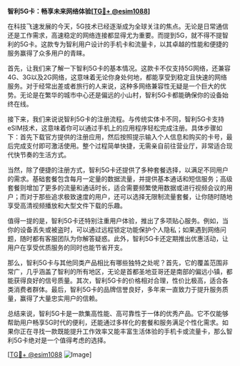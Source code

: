 **智利5G卡：畅享未来网络体验[[TG💪+ @esim1088](https://t.me/s/esim1088)]**

在科技飞速发展的今天，5G技术已经逐渐成为全球关注的焦点。无论是日常通信还是工作需求，高速稳定的网络连接都显得尤为重要。而提到5G，就不得不提智利的5G卡。这款专为智利用户设计的手机卡和流量卡，以其卓越的性能和便捷的服务赢得了众多用户的青睐。

首先，让我们来了解一下智利5G卡的基本情况。这款卡不仅支持5G网络，还兼容4G、3G以及2G网络，这意味着无论你身处何地，都能享受到稳定且快速的网络服务。对于经常出差或者旅行的人来说，这种多网络兼容性无疑是一个巨大的优势。无论是在繁华的城市中心还是偏远的小山村，智利5G卡都能确保你的设备始终在线。

接下来，我们来说说智利5G卡的注册流程。与传统实体卡不同，智利5G卡支持eSIM技术，这意味着你可以通过手机上的应用程序轻松完成注册。具体步骤如下：首先下载官方提供的注册应用，然后按照提示输入个人信息和购买的卡号，最后完成支付即可激活使用。整个过程简单快捷，无需亲自前往营业厅，非常适合现代快节奏的生活方式。

当然，除了便捷的注册方式，智利5G卡还提供了多种套餐选择，以满足不同用户的需求。基础套餐包含每月一定量的数据流量，并提供基本通话和短信服务；高级套餐则增加了更多的流量和通话时长，适合需要频繁使用数据或进行视频会议的用户；而对于那些追求极致速度的用户，还可以选择无限制流量套餐，让你随时随地享受高清视频播放和大型文件下载的乐趣。

值得一提的是，智利5G卡还特别注重用户体验，推出了多项贴心服务。例如，当你的设备丢失或被盗时，可以通过远程锁定功能保护个人隐私；如果遇到网络问题，随时都有客服团队为你解答疑惑。此外，智利5G卡还定期推出优惠活动，让用户在享受优质服务的同时也能节省开支。

那么，智利5G卡与其他同类产品相比有哪些独特之处呢？首先，它的覆盖范围非常广，几乎涵盖了智利的所有地区，无论是首都圣地亚哥还是南部的偏远小镇，都能获得良好的信号质量。其次，智利5G卡的价格相对合理，性价比极高，适合各类消费者群体。最后，智利5G卡的品牌信誉良好，多年来一直致力于提升服务质量，赢得了大量忠实用户的信赖。

总结来说，智利5G卡是一款集高性能、高可靠性于一体的优秀产品。它不仅能够帮助用户畅享5G时代的便利，还能通过多样化的套餐和服务满足个性化需求。如果你正在寻找一款既能提升工作效率又能丰富生活体验的手机卡或流量卡，那么智利5G卡绝对是一个值得考虑的选择。

[[TG💪+ @esim1088](https://t.me/s/esim1088) ![Image](https://i.postimg.cc/4NQfJmqS/Snipaste-2025-05-13-00-14-12.png)]